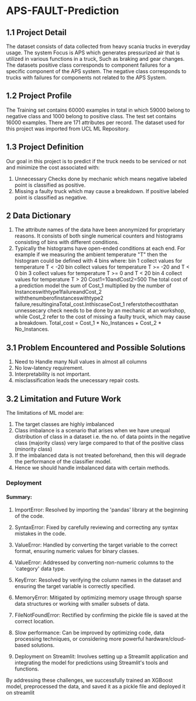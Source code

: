# APS-FAULT-Prediction
## 1.1 Project Detail
The dataset consists of data collected from heavy scania trucks in everyday usage. The system Focus is APS which generates pressurized air that is utilized in various functions in a truck, Such as braking and gear changes. The datasets positive class corresponds to component failures for a specific component of the APS system. The negative class corresponds to trucks with failures for components not related to the APS System.

## 1.2 Project Profile
The Training set contains 60000 examples in total in which 59000 belong to negative class and 1000 belong to positive class. The test set contains 16000 examples. There are 171 attributes per record. The dataset used for this project was imported from UCL ML Repository.

## 1.3 Project Definition
Our goal in this project is to predict if the truck needs to be serviced or not and minimize the cost associated with:
1) Unnecessary Checks done by mechanic which means negative labeled point is classified
as positive.
2) Missing a faulty truck which may cause a breakdown. If positive labeled point is classified as negative.

## 2 Data Dictionary
1) The attribute names of the data have been anonymized for proprietary reasons. It consists of both single numerical counters and histograms consisting of bins with different conditions.
2) Typically the histograms have open-ended conditions at each
end. For example if we measuring the ambient temperature "T" then the histogram could be defined with 4 bins where: bin 1 collect values for temperature T < -20 bin collect values for temperature T >= -20 and T < 0 bin 3 collect values for temperature T >= 0 and T < 20 bin 4 collect values for temperature T > 20
 Cost1=10andCost2=500
The total cost of a prediction model the sum of Cost_1 multiplied by the number of Instanceswithtype1failureandCost_2 withthenumberofinstanceswithtype2 failure,resultinginaTotal_cost.InthiscaseCost_1 referstothecostthatan unnessecary check needs to be done by an mechanic at an workshop, while Cost_2 refer to the cost of missing a faulty truck, which may cause a breakdown. Total_cost = Cost_1 * No_Instances + Cost_2 * No_Instances.

## 3.1 Problem Encountered and Possible Solutions
1) Need to Handle many Null values in almost all columns
2) No low-latency requirement.
3) Interpretability is not important.
4) misclassification leads the unecessary repair costs.

## 3.2 Limitation and Future Work
The limitations of ML model are:
1) The target classes are highly imbalanced
2) Class imbalance is a scenario that arises when we have unequal distribution of class in a dataset i.e. the
no. of data points in the negative class (majority class) very large compared to that of the positive class
(minority class)
3) If the imbalanced data is not treated beforehand, then this will degrade the performance of the classifier
model.
4) Hence we should handle imbalanced data with certain methods.

### Deployment

#### Summary:

1. ImportError: Resolved by importing the 'pandas' library at the beginning of the code.

2. SyntaxError: Fixed by carefully reviewing and correcting any syntax mistakes in the code.

3. ValueError: Handled by converting the target variable to the correct format, ensuring numeric values for binary classes.

4. ValueError: Addressed by converting non-numeric columns to the 'category' data type.

5. KeyError: Resolved by verifying the column names in the dataset and ensuring the target variable is correctly specified.

6. MemoryError: Mitigated by optimizing memory usage through sparse data structures or working with smaller subsets of data.

7. FileNotFoundError: Rectified by confirming the pickle file is saved at the correct location.

8. Slow performance: Can be improved by optimizing code, data processing techniques, or considering more powerful hardware/cloud-based solutions.

9. Deployment on Streamlit: Involves setting up a Streamlit application and integrating the model for predictions using Streamlit's tools and functions.

By addressing these challenges, we successfully trained an XGBoost model, preprocessed the data, and saved it as a pickle file and deployed it on streamlit

